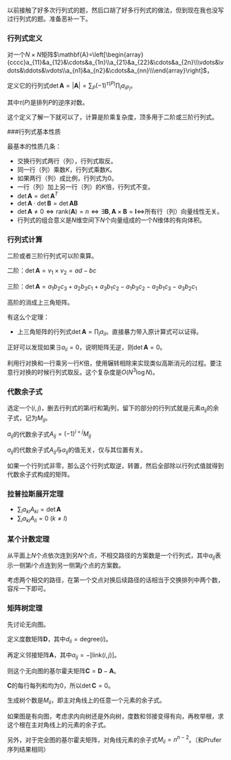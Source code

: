 以前接触了好多次行列式的题，然后口胡了好多行列式的做法，但到现在我也没写过行列式的题。准备恶补一下。

### 行列式定义

对一个$N\times N$矩阵$\mathbf{A}=\left[\begin{array}{cccc}a_{11}&a_{12}&\cdots&a_{1n}\\a_{21}&a_{22}&\cdots&a_{2n}\\\vdots&\vdots&\ddots&\vdots\\a_{n1}&a_{n2}&\cdots&a_{nn}\\\end{array}\right]$，

定义它的行列式$\det{\mathbf{A}}=|\mathbf{A}|=\sum_{P}(-1)^{\tau(P)}\prod_i a_{iP_i}$。

其中$\tau(P)$是排列$P$的逆序对数。

这个定义了解一下就可以了，计算是阶乘复杂度，顶多用于二阶或三阶行列式。

###行列式基本性质

最基本的性质几条：

-   交换行列式两行（列），行列式取反。
-   同一行（列）乘数$K$，行列式乘数$K$。
-   如果两行（列）成比例，行列式为$0$。
-   一行（列）加上另一行（列）的$K$倍，行列式不变。
-   $\det \mathbf{A}=\det \mathbf{A}^T$
-   $\det \mathbf{A}\cdot \det \mathbf{B}=\det \mathbf{AB}$
-   $\det\mathbf{A}\ne 0\Leftrightarrow \mathrm{rank}(\mathbf{A})=n\Leftrightarrow\exists \mathbf{B},\mathbf{A}\times \mathbf{B}=\mathbf{I}\Leftrightarrow$所有行（列）向量线性无关。
-   行列式的组合意义是$N$维空间下$N$个向量组成的一个$N$维体的有向体积。

### 行列式计算

二阶或者三阶行列式可以阶乘算。

二阶：$\det\mathbf{A} = v_1\times v_2=ad-bc$

三阶：$\det\mathbf{A}=a_1b_2c_3+a_2b_3c_1+a_3b_1c_2-a_1b_3c_2-a_2b_1c_3-a_3b_2c_1$

高阶的消成上三角矩阵。

有这么个定理：

-   上三角矩阵的行列式$\det \mathbf{A}=\prod_ia_{ii}​$。直接暴力带入原计算式可以证得。

正好可以发现如果$\exists a_{ii}=0$，说明矩阵无逆，则$\det\mathbf{A}=0$。

利用行对换和一行乘另一行$K$倍，使用辗转相除来实现类似高斯消元的过程。要注意行对换的时候行列式取反。这个复杂度是$O(N^3\log N)$。

### 代数余子式

选定一个$(i,j)$，删去行列式的第$i$行和第$j$列，留下的部分的行列式就是元素$a_{ij}$的余子式，记为$M_{ij}$。

$a_{ij}$的代数余子式$A_{ij}=(-1)^{i+j}M_{ij}$

$a_{ij}$的代数余子式$A_{ij}$与$a_{ij}$的值无关，仅与其位置有关。

如果一个行列式非零，那么这个行列式取逆，转置，然后全部除以行列式值就得到代数余子式构成的矩阵。

### 拉普拉斯展开定理

-   $\sum_ia_{ki}A_{ki}=\det\mathbf{A}$
-   $\sum_ia_{ki}A_{li}=0\;(k\ne l)$

### 某个计数定理

从平面上$N$个点依次连到另$N$个点，不相交路径的方案数是一个行列式，其中$a_{ij}$表示一侧第$i$个点连到另一侧第$j$个点的方案数。

考虑两个相交的路径，在第一个交点对换后续路径的话相当于交换排列中两个数，容斥一下即可。

### 矩阵树定理

先讨论无向图。

定义度数矩阵$\mathbf{D}$，其中$d_{ii}=\mathrm{degree}(i)$。

再定义邻接矩阵$\mathbf{A}​$，其中$a_{ij}=-[\mathrm{link}(i,j)]​$。

则这个无向图的基尔霍夫矩阵$\mathbf{C}=\mathbf{D}-\mathbf{A}$。

$\mathbf{C}$的每行每列和均为$0$，所以$\det \mathbf{C}=0$。

生成树个数是$M_{ii}$，即主对角线上的任意一个元素的余子式。

如果图是有向图，考虑求内向树还是外向树，度数和邻接变得有向，再枚举根，求这个根在主对角线上的元素的余子式。

另外，对于完全图的基尔霍夫矩阵，对角线元素的余子式$M_{ii}=n^{n-2}$。（和Prufer序列结果相同）